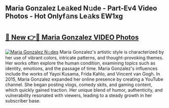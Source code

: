 ## Maria Gonzalez Le𝚊ked N𝚞de - Part-Ev4 Video Photos - Hot Onlyf𝚊ns Le𝚊ks EW1xg

# <h2><a href="http://ac13566.deff.icu/?id=Maria+Gonzalez">🔗 New 👉🔴 Maria Gonzalez VIDEO Photos</a></h2>

[![Maria Gonzalez N𝚞des](https://i.imgur.com/rIISA9y.gif)](http://ac13566.deff.icu/?id=Maria+Gonzalez)
Maria Gonzalez's artistic style is characterized by her use of vibrant colors, intricate patterns, and thought-provoking themes. Her works often explore the human condition, examining topics such as identity, emotions, and the passage of time. Maria Gonzalez's influences include the works of Yayoi Kusama, Frida Kahlo, and Vincent van Gogh. In 2015, Maria Gonzalez expanded her online presence by creating a YouTube channel. She began posting vlogs, comedy skits, and gaming content, which quickly gained traction. Her unique blend of humor, authenticity, and vulnerability resonated with viewers, leading to a steady growth in her subscriber base.
